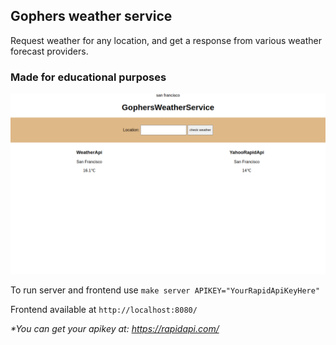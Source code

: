 ## Gophers weather service
Request weather for any location, and get a response from various weather forecast providers.
### Made for educational purposes
![GophersWeatherService](templates/static/gopherWeatherService.png "Gophers weather service")

To run server and frontend use `make server APIKEY="YourRapidApiKeyHere"`

Frontend available at `http://localhost:8080/`

_*You can get your apikey at: https://rapidapi.com/_




